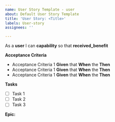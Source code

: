 ```yaml
---
name: User Story Template - user
about: Default User Story Template
title: 'User Story: <Title>'
labels: User-story
assignees: ''

---
```


As a **user** I can **capability** so that **received_benefit**

**Acceptance Criteria**
- Acceptance Criteria 1 **Given** that **When** the **Then**
- Acceptance Criteria 1 **Given** that **When** the **Then**
- Acceptance Criteria 1 **Given** that **When** the **Then**

**Tasks**
- [ ] Task 1
- [ ] Task 2
- [ ] Task 3

**Epic:**
